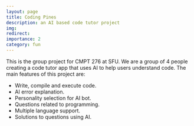 ```yaml
---
layout: page
title: Coding Pines
description: an AI based code tutor project
img: 
redirect: 
importance: 2
category: fun
---
```


This is the group project for CMPT 276 at SFU. We are a group of 4 people creating a code tutor app that uses AI to help users understand code. The main features of this project are:

- Write, compile and execute code.
- AI error explanation.
- Personality selection for AI bot.
- Questions related to programming.
- Multiple language support.
- Solutions to questions using AI.
